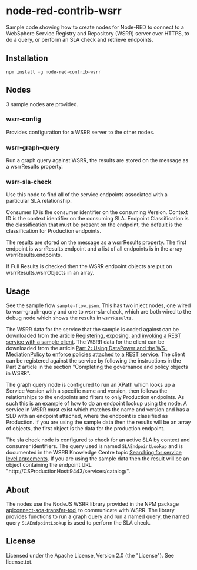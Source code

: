 node-red-contrib-wsrr
=========

Sample code showing how to create nodes for Node-RED to connect to a WebSphere Service Registry and Repository (WSRR) server over HTTPS, to do a query, or perform an SLA check and retrieve endpoints.

## Installation

	npm install -g node-red-contrib-wsrr

## Nodes

3 sample nodes are provided.

### wsrr-config

Provides configuration for a WSRR server to the other nodes.

### wsrr-graph-query

Run a graph query against WSRR, the results are stored on the message as a wsrrResults property.

### wsrr-sla-check

Use this node to find all of the service endpoints associated with a particular SLA relationship.

Consumer ID is the consumer identifier on the consuming Version. Context ID is the context identifier on the consuming SLA. Endpoint Classification is the classification that must be present on the endpoint, the default is the classification for Production endpoints.

The results are stored on the message as a wsrrResults property. The first endpoint is wsrrResults.endpoint and a list of all endpoints is in the array wsrrResults.endpoints.

If Full Results is checked then the WSRR endpoint objects are put on wsrrResults.wsrrObjects in an array.

## Usage

See the sample flow `sample-flow.json`. This has two inject nodes, one wired to wsrr-graph-query and one to wsrr-sla-check, which are both wired to the debug node which shows the results in `wsrrResults`.

The WSRR data for the service that the sample is coded against can be downloaded from the article [Registering, exposing, and invoking a REST service with a sample client](https://www.ibm.com/developerworks/websphere/library/techarticles/1311_seager/1311_seager.html). The WSRR data for the client can be downloaded from the article [Part 2: Using DataPower and the WS-MediationPolicy to enforce policies attached to a REST service](https://www.ibm.com/developerworks/websphere/library/techarticles/1407_seager/1407_seager.html). The client can be registered against the service by following the instructions in the Part 2 article in the section "Completing the governance and policy objects in WSRR".

The graph query node is configured to run an XPath which looks up a Service Version with a specific name and version, then follows the relationships to the endpoints and filters to only Production endpoints. As such this is an example of how to do an endpoint lookup using the node. A service in WSRR must exist which matches the name and version and has a SLD with an endpoint attached, where the endpoint is classified as Production. If you are using the sample data then the results will be an array of objects, the first object is the data for the production endpoint.

The sla check node is configured to check for an active SLA by context and consumer identifiers. The query used is named `SLAEndpointLookup` and is documented in the WSRR Knowledge Centre topic [Searching for service level agreements](https://www.ibm.com/support/knowledgecenter/en/SSWLGF_8.5.6/com.ibm.sr.doc/rwsr_smp_service_level_agreement_search.html). If you are using the sample data then the result will be an object containing the endpoint URL "http://CSProductionHost:9443/services/catalog/".


## About

The nodes use the NodeJS WSRR library provided in the NPM package [apiconnect-soa-transfer-tool](https://www.npmjs.com/package/apiconnect-soa-transfer-tool) to communicate with WSRR. The library provides functions to run a graph query and run a named query, the named query `SLAEndpointLookup` is used to perform the SLA check.


## License

Licensed under the Apache License, Version 2.0 (the "License"). See license.txt.
